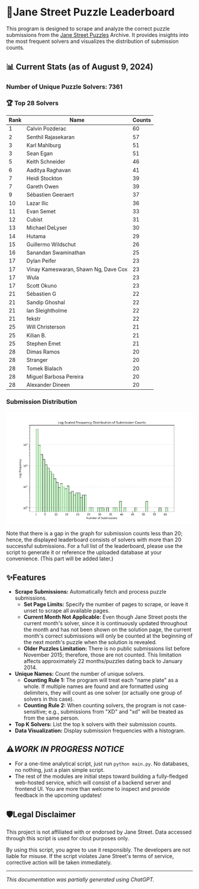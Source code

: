 # 🧩Jane Street Puzzle Leaderboard

This program is designed to scrape and analyze the correct puzzle submissions from the [Jane Street Puzzles](https://www.janestreet.com/puzzles/) Archive. It provides insights into the most frequent solvers and visualizes the distribution of submission counts.

## 📊 Current Stats (as of August 9, 2024)
### Number of Unique Puzzle Solvers: 7361
### 🏆 Top 28 Solvers
| Rank | Name                                | Counts |
|------|-------------------------------------|--------|
| 1    | Calvin Pozderac                     | 60     |
| 2    | Senthil Rajasekaran                 | 57     |
| 3    | Karl Mahlburg                       | 51     |
| 3    | Sean Egan                           | 51     |
| 5    | Keith Schneider                     | 46     |
| 6    | Aaditya Raghavan                    | 41     |
| 7    | Heidi Stockton                      | 39     |
| 7    | Gareth Owen                         | 39     |
| 9    | Sébastien Geeraert                  | 37     |
| 10   | Lazar Ilic                          | 36     |
| 11   | Evan Semet                          | 33     |
| 12   | Cubist                              | 31     |
| 13   | Michael DeLyser                     | 30     |
| 14   | Hutama                              | 29     |
| 15   | Guillermo Wildschut                 | 26     |
| 16   | Sanandan Swaminathan                | 25     |
| 17   | Dylan Peifer                        | 23     |
| 17   | Vinay Kameswaran, Shawn Ng, Dave Cox| 23     |
| 17   | Wula                                | 23     |
| 17   | Scott Okuno                         | 23     |
| 21   | Sébastien G                         | 22     |
| 21   | Sandip Ghoshal                      | 22     |
| 21   | Ian Sleightholme                    | 22     |
| 21   | fekstr                              | 22     |
| 25   | Will Christerson                    | 21     |
| 25   | Kilian B.                           | 21     |
| 25   | Stephen Emet                        | 21     |
| 28   | Dimas Ramos                         | 20     |
| 28   | Stranger                            | 20     |
| 28   | Tomek Bialach                       | 20     |
| 28   | Miguel Barbosa Pereira              | 20     |
| 28   | Alexander Dineen                    | 20     |

### Submission Distribution
![](20240809_submission_dist.png)

Note that there is a gap in the graph for submission counts less than 20; hence, the displayed leaderboard consists of solvers with more than 20 successful submissions. For a full list of the leaderboard, please use the script to generate it or reference the uploaded database at your convenience. (This part will be added later.)

## ✨Features

- **Scrape Submissions:** Automatically fetch and process puzzle submissions.
  - **Set Page Limits:** Specify the number of pages to scrape, or leave it unset to scrape all available pages.
  - **Current Month Not Applicable:** Even though Jane Street posts the current month's solver, since it is continuously updated throughout the month and has not been shown on the solution page, the current month's correct submissions will only be counted at the beginning of the next month's puzzle when the solution is revealed.
  - **Older Puzzles Limitation:** There is no public submissions list before November 2015; therefore, those are not counted. This limitation affects approximately 22 months/puzzles dating back to January 2014.
- **Unique Names:** Count the number of unique solvers.
  - **Counting Rule 1:** The program will treat each "name plate" as a whole. If multiple names are found and are formatted using delimiters, they will count as one solver (or actually one group of solvers in this case).
  - **Counting Rule 2:** When counting solvers, the program is not case-sensitive; e.g., submissions from "XD" and "xd" will be treated as from the same person.
- **Top K Solvers:** List the top k solvers with their submission counts.
- **Data Visualization:** Display submission frequencies with a histogram.

## ⚠️*WORK IN PROGRESS NOTICE*
 
- For a one-time analytical script, just run ```python main.py```. No databases, no nothing, just a plain simple script.
- The rest of the modules are initial steps toward building a fully-fledged web-hosted service, which will consist of a backend server and frontend UI. You are more than welcome to inspect and provide feedback in the upcoming updates!

## 🛡️Legal Disclaimer
This project is not affiliated with or endorsed by Jane Street. Data accessed through this script is used for clout purposes only.

By using this script, you agree to use it responsibly. The developers are not liable for misuse. If the script violates Jane Street's terms of service, corrective action will be taken immediately.

---
*This documentation was partially generated using ChatGPT.*